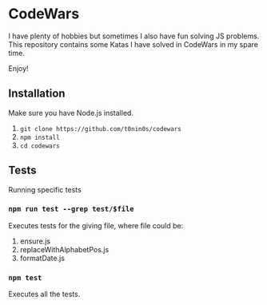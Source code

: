 CodeWars
=========

I have plenty of hobbies but sometimes I also have fun solving JS problems. This
repository contains some Katas I have solved in CodeWars in my spare time.

Enjoy!

## Installation

Make sure you have Node.js installed.

  1. `git clone https://github.com/t0nin0s/codewars`
  2. `npm install`
  2. `cd codewars`

## Tests

Running specific tests

###  `npm run test --grep test/$file`
  Executes tests for the giving file, where file could be:
  1. ensure.js
  2. replaceWithAlphabetPos.js
  3. formatDate.js


### `npm test`

  Executes all the tests.
